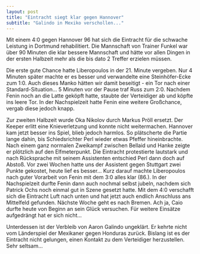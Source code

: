 ```yaml
---
layout: post
title: "Eintracht siegt klar gegen Hannover"
subtitle: "Galindo in Mexiko verschollen..."
---
```


Mit einem 4:0 gegen Hannover 96 hat sich die Eintracht für die schwache Leistung in Dortmund rehabilitiert. Die Mannschaft von Trainer Funkel war über 90 Minuten die klar bessere Mannschaft und hätte vor allen Dingen in der ersten Halbzeit mehr als die bis dato 2 Treffer erzielen müssen.

Die erste gute Chance hatte Liberopoulos in der 21. Minute vergeben. Nur 4 Minuten später machte er es besser und verwandelte eine Steinhöfer-Ecke zum 1:0. Auch dieses Manko hätten wir damit beseitigt - ein Tor nach einer Standard-Situation... 5 Minuten vor der Pause traf Russ zum 2:0. Nachdem Fenin noch an die Latte geköpft hatte, staubte der Verteidiger ab und köpfte ins leere Tor. In der Nachspielzeit hatte Fenin eine weitere Großchance, vergab diese jedoch knapp.

Zur zweiten Halbzeit wurde Oka Nikolov durch Markus Pröll ersetzt. Der Keeper erlitt eine Knieverletzung und konnte nicht weitermachen. Hannover kam jetzt besser ins Spiel, blieb jedoch harmlos. So plätscherte die Partie lange dahin, bis Schiedsrichter Perl wieder etwas Pfeffer hineinbrachte. Nach einem ganz normalen Zweikampf zwischen Bellaid und Hanke zeigte er plötzlich auf den Elfmeterpunkt. Die Eintracht protestierte lautstark und nach Rücksprache mit seinem Assistenten entschied Perl dann doch auf Abstoß. Vor zwei Wochen hatte uns der Assistent gegen Stuttgart zwei Punkte gekostet, heute lief es besser... Kurz darauf machte Liberopoulos nach guter Vorarbeit von Fenin mit dem 3:0 alles klar (86.). In der Nachspielzeit durfte Fenin dann auch nochmal selbst jubeln, nachdem sich Patrick Ochs noch einmal gut in Szene gesetzt hatte. Mit dem 4:0 verschafft sich die Eintracht Luft nach unten und hat jetzt auch endlich Anschluss ans Mittelfeld gefunden. Nächste Woche geht es nach Bremen. Ach ja, Caio durfte heute von Beginn an sein Glück versuchen. Für weitere Einsätze aufgedrängt hat er sich nicht...

Unterdessen ist der Verbleib von Aaron Galindo ungeklärt. Er kehrte nicht vom Länderspiel der Mexikaner gegen Honduras zurück. Bislang ist es der Eintracht nicht gelungen, einen Kontakt zu dem Verteidiger herzustellen. Sehr seltsam...
